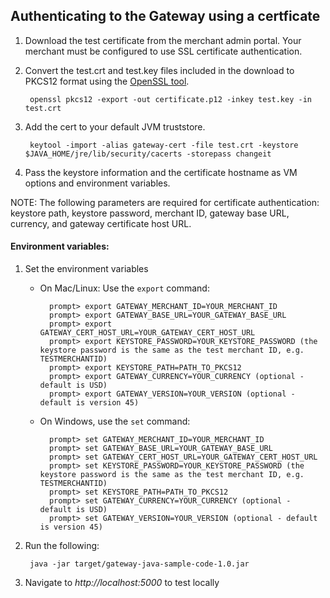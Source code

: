 ## Authenticating to the Gateway using a certficate
1. Download the test certificate from the merchant admin portal. Your merchant must be configured to use SSL certificate authentication.
2. Convert the test.crt and test.key files included in the download to PKCS12 format using the [OpenSSL tool](https://www.openssl.org/source/).

        openssl pkcs12 -export -out certificate.p12 -inkey test.key -in test.crt

3. Add the cert to your default JVM truststore.

        keytool -import -alias gateway-cert -file test.crt -keystore $JAVA_HOME/jre/lib/security/cacerts -storepass changeit

4. Pass the keystore information and the certificate hostname as VM options and environment variables.

NOTE: The following parameters are required for certificate authentication: keystore path, keystore password, merchant ID, gateway base URL, currency, and gateway certificate host URL.

#### Environment variables:
1. Set the environment variables
    - On Mac/Linux: Use the ```export``` command:

            prompt> export GATEWAY_MERCHANT_ID=YOUR_MERCHANT_ID
            prompt> export GATEWAY_BASE_URL=YOUR_GATEWAY_BASE_URL
            prompt> export GATEWAY_CERT_HOST_URL=YOUR_GATEWAY_CERT_HOST_URL
            prompt> export KEYSTORE_PASSWORD=YOUR_KEYSTORE_PASSWORD (the keystore password is the same as the test merchant ID, e.g. TESTMERCHANTID)
            prompt> export KEYSTORE_PATH=PATH_TO_PKCS12
            prompt> export GATEWAY_CURRENCY=YOUR_CURRENCY (optional - default is USD)
            prompt> export GATEWAY_VERSION=YOUR_VERSION (optional - default is version 45)
    - On Windows, use the ```set``` command:

            prompt> set GATEWAY_MERCHANT_ID=YOUR_MERCHANT_ID
            prompt> set GATEWAY_BASE_URL=YOUR_GATEWAY_BASE_URL
            prompt> set GATEWAY_CERT_HOST_URL=YOUR_GATEWAY_CERT_HOST_URL
            prompt> set KEYSTORE_PASSWORD=YOUR_KEYSTORE_PASSWORD (the keystore password is the same as the test merchant ID, e.g. TESTMERCHANTID)
            prompt> set KEYSTORE_PATH=PATH_TO_PKCS12
            prompt> set GATEWAY_CURRENCY=YOUR_CURRENCY (optional - default is USD)
            prompt> set GATEWAY_VERSION=YOUR_VERSION (optional - default is version 45)

5. Run the following:

        java -jar target/gateway-java-sample-code-1.0.jar

6. Navigate to *http://localhost:5000* to test locally